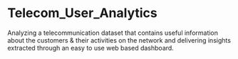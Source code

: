 # Telecom_User_Analytics
Analyzing a telecommunication dataset that contains useful information about the customers &amp; their activities on the network and delivering insights extracted through an easy to use web based dashboard.
